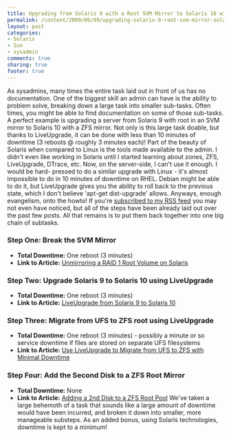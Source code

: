 ```yaml
---
title: Upgrading from Solaris 9 with a Root SVM Mirror to Solaris 10 with a Root ZFS Mirror with less than 10 Minutes of Downtime
permalink: /content/2009/06/09/upgrading-solaris-9-root-svm-mirror-solaris-10-root-zfs-mirror-10-minutes-downtime
layout: post
categories:
- Solaris
- Sun
- sysadmin
comments: true
sharing: true
footer: true
---
```

As sysadmins, many times the entire task laid out in front of us has no
documentation. One of the biggest skill an admin can have is the ability to
problem solve, breaking down a large task into smaller sub-tasks. Often times,
you might be able to find documentation on some of those sub-tasks. A perfect
example is upgrading a server from Solaris 9 with root in an SVM mirror to
Solaris 10 with a ZFS mirror. Not only is this large task doable, but thanks
to LiveUpgrade, it can be done with less than 10 minutes of downtime (3
reboots @ roughly 3 minutes each)!  Part of the beauty of Solaris when
compared to Linux is the tools made available to the admin. I didn't even like
working in Solaris until I started learning about zones, ZFS, LiveUpgrade,
DTrace, etc. Now, on the server-side, I can't use it enough. I would be hard-
pressed to do a similar upgrade with Linux - it's almost impossible to do in
10 minutes of downtime on RHEL. Debian might be able to do it, but LiveUpgrade
gives you the ability to roll back to the previous state, which I don't
believe 'apt-get dist-upgrade' allows. Anyways, enough evangelism, onto the
howto! If you're [subscribed to my RSS
feed](http://feeds.feedburner.com/AUnixSysadminsJourney) you may not even have
noticed, but all of the steps have been already laid out over the past few
posts. All that remains is to put them back together into one big chain of
subtasks.

### Step One: Break the SVM Mirror

  * **Total Downtime:** One reboot (3 minutes)
  * **Link to Article:** [Unmirroring a RAID 1 Root Volume on Solaris](/content/2009/05/21/unmirroring-raid-1-root-volume-solaris)

### Step Two: Upgrade Solaris 9 to Solaris 10 using LiveUpgrade

  * **Total Downtime:** One reboot (3 minutes)
  * **Link to Article:** [LiveUpgrade from Solaris 9 to Solaris 10](/content/2009/05/25/liveupgrade-solaris-9-solaris-10)

### Step Three: Migrate from UFS to ZFS root using LiveUpgrade

  * **Total Downtime:** One reboot (3 minutes) - possibly a minute or so service downtime if files are stored on separate UFS filesystems
  * **Link to Article:** [Use LiveUpgrade to Migrate from UFS to ZFS with Minimal Downtime](/content/2009/06/03/use-liveupgrade-migrate-ufs-zfs-minimal-downtime)

### Step Four: Add the Second Disk to a ZFS Root Mirror

  * **Total Downtime:** None
  * **Link to Article:** [Adding a 2nd Disk to a ZFS Root Pool](/content/2009/06/03/adding-2nd-disk-zfs-root-pool)
We've taken a large behemoth of a task that sounds like a large amount of
downtime would have been incurred, and broken it down into smaller, more
manageable substeps. As an added bonus, using Solaris technologies, downtime
is kept to a minimum!

